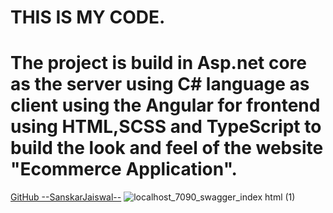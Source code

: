 # THIS IS MY CODE.


# The project is build in Asp.net core as the server using C# language as client using the Angular for frontend using HTML,SCSS and TypeScript to build the look and feel of the website "Ecommerce Application".

<a href="https://github.com/Sanskarjaas">GitHub --SanskarJaiswal--</a>
![localhost_7090_swagger_index html (1)](https://github.com/user-attachments/assets/bed1761e-fbbe-4e6c-b29d-a0713f0824a4)
